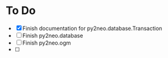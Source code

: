 # To Do

* [x] Finish documentation for py2neo.database.Transaction
* [ ] Finish py2neo.database
* [ ] Finish py2neo.ogm
* [ ] 
